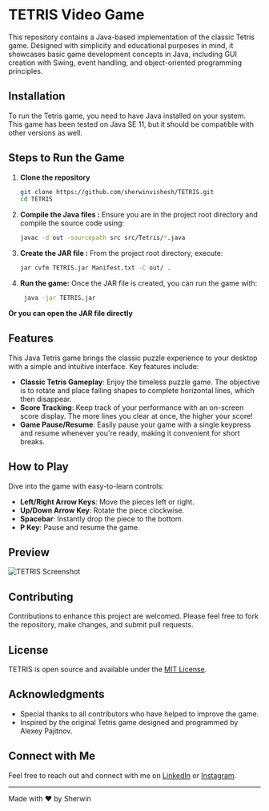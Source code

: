 # TETRIS Video Game

This repository contains a Java-based implementation of the classic Tetris game. Designed with simplicity and educational purposes in mind, it showcases basic game development concepts in Java, including GUI creation with Swing, event handling, and object-oriented programming principles.

## Installation

To run the Tetris game, you need to have Java installed on your system. This game has been tested on Java SE 11, but it should be compatible with other versions as well.

## Steps to Run the Game

1. **Clone the repository**

   ```bash
   git clone https://github.com/sherwinvishesh/TETRIS.git
   cd TETRIS
   ```
2. **Compile the Java files :**
   Ensure you are in the project root directory and compile the source code using: 

   ```bash
   javac -d out -sourcepath src src/Tetris/*.java
   ```   
3. **Create the JAR file :** From the project root directory, execute:
    
    ```bash
   jar cvfm TETRIS.jar Manifest.txt -C out/ .
   ``` 

 4. **Run the game:** Once the JAR file is created, you can run the game with:  
    ```bash
     java -jar TETRIS.jar
     ``` 

**Or you can open the JAR file directly**

## Features

This Java Tetris game brings the classic puzzle experience to your desktop with a simple and intuitive interface. Key features include:

- **Classic Tetris Gameplay**: Enjoy the timeless puzzle game. The objective is to rotate and place falling shapes to complete horizontal lines, which then disappear.
- **Score Tracking**: Keep track of your performance with an on-screen score display. The more lines you clear at once, the higher your score!
- **Game Pause/Resume**: Easily pause your game with a single keypress and resume whenever you're ready, making it convenient for short breaks.

## How to Play

Dive into the game with easy-to-learn controls:

- **Left/Right Arrow Keys**: Move the pieces left or right.
- **Up/Down Arrow Key**: Rotate the piece clockwise.
- **Spacebar**: Instantly drop the piece to the bottom.
- **P Key**: Pause and resume the game.

## Preview
![TETRIS  Screenshot](Public/Screenshot.png)




## Contributing

Contributions to enhance this project are welcomed. Please feel free to fork the repository, make changes, and submit pull requests.

## License

TETRIS is open source and available under the [MIT License](LICENSE).


## Acknowledgments

- Special thanks to all contributors who have helped to improve the game.
- Inspired by the original Tetris game designed and programmed by Alexey Pajitnov.

## Connect with Me

Feel free to reach out and connect with me on [LinkedIn](https://www.linkedin.com/in/sherwinvishesh) or [Instagram](https://www.instagram.com/sherwinvishesh/).

---

Made with ❤️ by Sherwin

